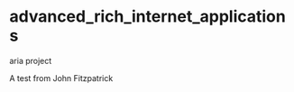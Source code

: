 advanced_rich_internet_applications
===================================

aria project

A test from John Fitzpatrick
